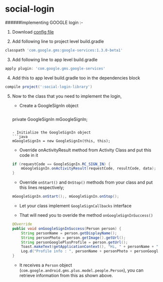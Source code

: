 # social-login
######Implementing GOOGLE login :-
1. Download [config file](https://developers.google.com/identity/sign-in/android/start-integrating)

2. Add following line to project level build.gradle 
  ```gradle
  classpath 'com.google.gms:google-services:1.3.0-beta1'
  ```
3. Add following line to app level build.gradle 

  ```gradle
  apply plugin: 'com.google.gms.google-services'
  ```
4. Add this to app level build.gradle too in the dependencies block

  ```gradle
  compile project(':social-login-library')
  ```
5. Now to the class that you need to implement the login, 
	- Create a GoogleSignIn object
        ```java	
	private GoogleSignIn mGoogleSignIn;
	```
		
	- Initialize the GoogleSignIn object
	```java
	mGoogleSignIn = new GoogleSignIn(this, this);
	```
	  
	- Override onActivityResult method from Activity Class and put this code in it
	```java
	if (requestCode == GoogleSignIn.RC_SIGN_IN) {
		mGoogleSignIn.onActivityResult(requestCode, resultCode, data);
	}
	```
    	  
	- Override `onStart()` and `OnStop()` methods from your class and put this lines respectively;
	```java
	mGoogleSignIn.onStart();, mGoogleSignIn.onStop(); 
	```
	
	- Let your class implement `GoogleSignCallbacks` interface	
	
	- That will need you to overide the method `onGoogleSignInSuccess()`
	```java
	@Override
	public void onGoogleSignInSuccess(Person person) {
		String personName = person.getDisplayName();
		String personPhoto = person.getImage().getUrl();
		String personGooglePlusProfile = person.getUrl();		         		
		Toast.makeText(getApplicationContext(), "Hi, " + personName + " :)", Toast.LENGTH_SHORT).show();
		Log.d("Profile info : ", personName + personPhoto + personGooglePlusProfile);
	}
	```
	
	- It receives a `Person` object (`com.google.android.gms.plus.model.people.Person`), you can retrieve 				information from this as shown above.
